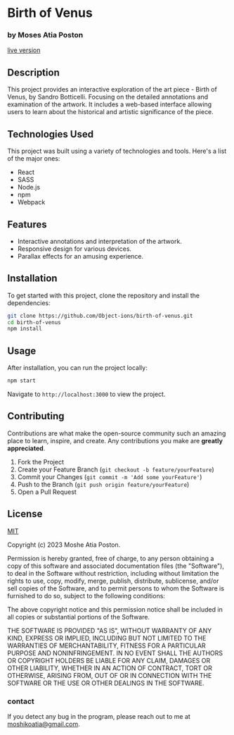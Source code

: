 # Birth of Venus

### by Moses Atia Poston

[live version](https://birth-of-venus.netlify.app/)

## Description

This project provides an interactive exploration of the art piece - Birth of Venus, by Sandro Botticelli. Focusing on the detailed annotations and examination of the artwork. It includes a web-based interface allowing users to learn about the historical and artistic significance of the piece.

## Technologies Used

This project was built using a variety of technologies and tools. Here's a list of the major ones:

- React
- SASS
- Node.js
- npm
- Webpack

## Features

- Interactive annotations and interpretation of the artwork.
- Responsive design for various devices.
- Parallax effects for an amusing experience.

## Installation

To get started with this project, clone the repository and install the dependencies:

```bash
git clone https://github.com/Object-ions/birth-of-venus.git
cd birth-of-venus
npm install
```

## Usage

After installation, you can run the project locally:

```bash
npm start
```

Navigate to `http://localhost:3000` to view the project.

## Contributing

Contributions are what make the open-source community such an amazing place to learn, inspire, and create. Any contributions you make are **greatly appreciated**.

1. Fork the Project
2. Create your Feature Branch (`git checkout -b feature/yourFeature`)
3. Commit your Changes (`git commit -m 'Add some yourFeature'`)
4. Push to the Branch (`git push origin feature/yourFeature`)
5. Open a Pull Request

## License

[MIT](https://choosealicense.com/licenses/mit/)

Copyright (c) 2023 Moshe Atia Poston.

Permission is hereby granted, free of charge, to any person obtaining a copy of this software and associated documentation files (the "Software"), to deal in the Software without restriction, including without limitation the rights to use, copy, modify, merge, publish, distribute, sublicense, and/or sell copies of the Software, and to permit persons to whom the Software is furnished to do so, subject to the following conditions:

The above copyright notice and this permission notice shall be included in all copies or substantial portions of the Software.

THE SOFTWARE IS PROVIDED "AS IS", WITHOUT WARRANTY OF ANY KIND, EXPRESS OR IMPLIED, INCLUDING BUT NOT LIMITED TO THE WARRANTIES OF MERCHANTABILITY, FITNESS FOR A PARTICULAR PURPOSE AND NONINFRINGEMENT. IN NO EVENT SHALL THE AUTHORS OR COPYRIGHT HOLDERS BE LIABLE FOR ANY CLAIM, DAMAGES OR OTHER LIABILITY, WHETHER IN AN ACTION OF CONTRACT, TORT OR OTHERWISE, ARISING FROM, OUT OF OR IN CONNECTION WITH THE SOFTWARE OR THE USE OR OTHER DEALINGS IN THE SOFTWARE.

### contact

If you detect any bug in the program, please reach out to me at [moshikoatia@gmail.com](mailto:moshikoatia@gmail.com).
